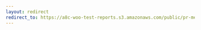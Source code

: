 ```yaml
---
layout: redirect
redirect_to: https://a8c-woo-test-reports.s3.amazonaws.com/public/pr-merge/40326/e2e/index.html
---
```

